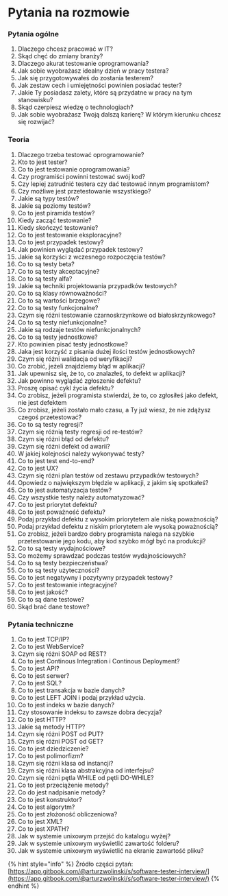 # Pytania na rozmowie

### Pytania ogólne

1. Dlaczego chcesz pracować w IT?
2. Skąd chęć do zmiany branży?
3. Dlaczego akurat testowanie oprogramowania?
4. Jak sobie wyobrażasz idealny dzień w pracy testera?
5. Jak się przygotowywałeś do zostania testerem?
6. Jak zestaw cech i umiejętności powinien posiadać tester?
7. Jakie Ty posiadasz zalety, które są przydatne w pracy na tym stanowisku?
8. Skąd czerpiesz wiedzę o technologiach?
9. Jak sobie wyobrażasz Twoją dalszą karierę? W którym kierunku chcesz się rozwijać?

### Teoria

1. Dlaczego trzeba testować oprogramowanie?
2. Kto to jest tester?
3. Co to jest testowanie oprogramowania?
4. Czy programiści powinni testować swój kod?
5. Czy lepiej zatrudnić testera czy dać testować innym programistom?
6. Czy możliwe jest przetestowanie wszystkiego?
7. Jakie są typy testów?
8. Jakie są poziomy testów?
9. Co to jest piramida testów?
10. Kiedy zacząć testowanie?
11. Kiedy skończyć testowanie?
12. Co to jest testowanie eksploracyjne?
13. Co to jest przypadek testowy?
14. Jak powinien wyglądać przypadek testowy?
15. Jakie są korzyści z wczesnego rozpoczęcia testów?
16. Co to są testy beta?
17. Co to są testy akceptacyjne?
18. Co to są testy alfa?
19. Jakie są techniki projektowania przypadków testowych?
20. Co to są klasy równoważności?
21. Co to są wartości brzegowe?
22. Co to są testy funkcjonalne?
23. Czym się różni testowanie czarnoskrzynkowe od białoskrzynkowego?
24. Co to są testy niefunkcjonalne?
25. Jakie są rodzaje testów niefunkcjonalnych?
26. Co to są testy jednostkowe?
27. Kto powinien pisać testy jednostkowe?
28. Jaka jest korzyść z pisania dużej ilości testów jednostkowych?
29. Czym się różni walidacja od weryfikacji?
30. Co zrobić, jeżeli znajdziemy błąd w aplikacji?
31. Jak upewnisz się, że to, co znalazłeś, to defekt w aplikacji?
32. Jak powinno wyglądać zgłoszenie defektu?
33. Proszę opisać cykl życia defektu?
34. Co zrobisz, jeżeli programista stwierdzi, że to, co zgłosiłeś jako defekt, nie jest defektem
35. Co zrobisz, jeżeli zostało mało czasu, a Ty już wiesz, że nie zdążysz czegoś przetestować?
36. Co to są testy regresji?
37. Czym się różnią testy regresji od re-testów?
38. Czym się różni błąd od defektu?
39. Czym się różni defekt od awarii?
40. W jakiej kolejności należy wykonywać testy?
41. Co to jest test end-to-end?
42. Co to jest UX?
43. Czym się różni plan testów od zestawu przypadków testowych?
44. Opowiedz o największym błędzie w aplikacji, z jakim się spotkałeś?
45. Co to jest automatyzacja testów?
46. Czy wszystkie testy należy automatyzować?
47. Co to jest priorytet defektu?
48. Co to jest poważność defektu?
49. Podaj przykład defektu z wysokim priorytetem ale niską poważnością?
50. Podaj przykład defektu z niskim priorytetem ale wysoką poważnością?
51. Co zrobisz, jeżeli bardzo dobry programista nalega na szybkie przetestowanie jego kodu, aby kod szybko mógł być na produkcji?
52. Co to są testy wydajnościowe?
53. Co możemy sprawdzać podczas testów wydajnościowych?
54. Co to są testy bezpieczeństwa?
55. Co to są testy użyteczności?
56. Co to jest negatywny i pozytywny przypadek testowy?
57. Co to jest testowanie integracyjne?
58. Co to jest jakość?
59. Co to są dane testowe?
60. Skąd brać dane testowe?

### Pytania techniczne

1. Co to jest TCP/IP?
2. Co to jest WebService?
3. Czym się różni SOAP od REST?
4. Co to jest Continous Integration i Continous Deployment?
5. Co to jest API?
6. Co to jest serwer?
7. Co to jest SQL?
8. Co to jest transakcja w bazie danych?
9. Co to jest LEFT JOIN i podaj przykład użycia.
10. Co to jest indeks w bazie danych?
11. Czy stosowanie indeksu to zawsze dobra decyzja?
12. Co to jest HTTP?
13. Jakie są metody HTTP?
14. Czym się różni POST od PUT?
15. Czym się różni POST od GET?
16. Co to jest dziedziczenie?
17. Co to jest polimorfizm?
18. Czym się różni klasa od instancji?
19. Czym się różni klasa abstrakcyjna od interfejsu?
20. Czym się różni pętla WHILE od pętli DO-WHILE?
21. Co to jest przeciążenie metody?
22. Co do jest nadpisanie metody?
23. Co to jest konstruktor?
24. Co to jest algorytm?
25. Co to jest złożoność obliczeniowa?
26. Co to jest XML?
27. Co to jest XPATH?
28. Jak w systemie unixowym przejść do katalogu wyżej?
29. Jak w systemie unixowym wyświetlić zawartość folderu?
30. Jak w systemie unixowym wyświetlić na ekranie zawartość pliku?

{% hint style="info" %}
Źródło części pytań: [https://app.gitbook.com/@arturzwolinski/s/software-tester-interview/](https://app.gitbook.com/@arturzwolinski/s/software-tester-interview/)
{% endhint %}



